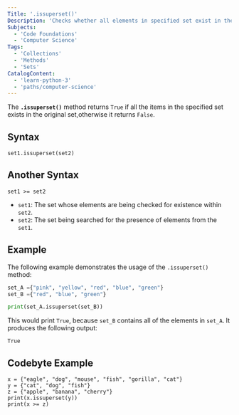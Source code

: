 ```yaml
---
Title: '.issuperset()'
Description: 'Checks whether all elements in specified set exist in the original set.'
Subjects:
  - 'Code Foundations'
  - 'Computer Science'
Tags:
  - 'Collections'
  - 'Methods'
  - 'Sets'
CatalogContent:
  - 'learn-python-3'
  - 'paths/computer-science'
---
```


The **`.issuperset()`** method returns `True` if all the items in the specified set exists in the original set,otherwise it returns `False`.

## Syntax

```pseudo
set1.issuperset(set2)
```

## Another Syntax

```pseudo
set1 >= set2
```

- `set1`: The set whose elements are being checked for existence within `set2`.
- `set2`: The set being searched for the presence of elements from the `set1`.

## Example

The following example demonstrates the usage of the `.issuperset()` method:

```py
set_A ={"pink", "yellow", "red", "blue", "green"}
set_B ={"red", "blue", "green"} 

print(set_A.issuperset(set_B))
```

This would print `True`, because `set_B` contains all of the elements in `set_A`. It produces the following output:

```shell
True
```

## Codebyte Example

```codebyte/python
x = {"eagle", "dog", "mouse", "fish", "gorilla", "cat"}
y = {"cat", "dog", "fish"}
z = {"apple", "banana", "cherry"}
print(x.issuperset(y))
print(x >= z)
```